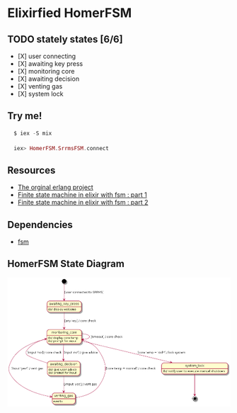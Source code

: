 Elixirfied HomerFSM
===================

TODO stately states \[6/6\]
---------------------------

-   \[X\] user connecting
-   \[X\] awaiting key press
-   \[X\] monitoring core
-   \[X\] awaiting decision
-   \[X\] venting gas
-   \[X\] system lock

Try me!
-------

``` elixir
  $ iex -S mix

  iex> HomerFSM.SrrmsFSM.connect
```

Resources
---------

-   [The orginal erlang project](https://howistart.org/posts/erlang/1)
-   [Finite state machine in elixir with fsm : part 1](https://isotope11.com/blog/a-tour-of-finite-states-in-elixir-part-1)
-   [Finite state machine in elixir with fsm : part 2](https://isotope11.com/blog/a-tour-of-finite-state-machines-in-elixir-part-2)

Dependencies
------------

-   [fsm](https://github.com/sasa1977/fsm)

HomerFSM State Diagram
----------------------

![](fsm-dia.png)
